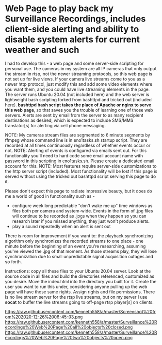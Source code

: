 # Web Page to play back my Surveillance Recordings, includes client-side alerting and ability to disable system alerts for current weather and such

I had to develop this - a web page and some server-side scripting for personal use.  The cameras in my system are all IP cameras that only output the stream in rtsp, not the newer streaming protocols, so this web page is not set up for live views.  If your camera live streams come to you as a newer http protocol, just modify this and add some video elements where you want them, and you could have live streaming elements in the page. The server runs Ubuntu 20.04 (not included here) and the web server is lightweight bash scripting forked from bashttpd and tricked out (included here). **bashttpd bash script takes the place of Apache or nginx to serve this web page**, so that saves you the trouble of learning one of those web servers.  Alerts are sent by email from the server to as many recipient destinations as desired, which is expected to include SMS/MMS translator[s] for alerting via cell phone messaging.

NOTE: My cameras stream files are segmented to 6 minute segments by ffmpeg whose command line is in eno1tasks.sh startup script.  They are recorded at all times continuously regardless of whether events occur or not.
NOTE: Alerting of events is configured via emails sent out.  For this functionality you'll need to hard code some email account name with password in this scripting in eno1tasks.sh.  Please create a dedicated email account for this.
NOTE: Most features require server-side customizations to the http server script (included).  Most functionality will be lost if this page is served without using the tricked out bashttpd script serving this page to do it.

Please don't expect this page to radiate impressive beauty, but it does do me a world of good in functionality such as -
  - configure week long predictable "don't wake me up" time windows as files both per camera and system-wide.  Events in the form of .jpg files will continue to be recorded as .jpgs when they happen so you can research later if you missed anything, they just won't produce alerts.
  - play a sound repeatedly when an alert is sent out

There is room for improvement if you want to: the playback synchronizing algorithm only synchronizes the recorded streams to one place - one minute before the beginning of an event you're researching, assuming you've viewed the .jpg of that moment.  As those streams play, they will lose synchronization due to small unpredictable signal acquisition outages and so forth.

Instructions: copy all these files to your Ubuntu 20.04 server.  Look at the source code in all files and build the directories referenced, customized as you desire.  Move the index.html into the directory you built for it.  Create the user you want to run this under, considering anyone pulling up the web page will have those same rights.  Assign rights and file permissions.  There is no live stream server for the rtsp live streams, but on my server I use **socat** to buffer the live streams going to off-page rtsp player[s] on clients.

https://raw.githubusercontent.com/kenneth558/a/master/Screenshot%20from%202020-12-26%2006-45-03.png
https://raw.githubusercontent.com/kenneth558/a/master/Surveillance%20Recordings%20Web%20Page%20all%20objects%20closed.png
https://raw.githubusercontent.com/kenneth558/a/master/Surveillance%20Recordings%20Web%20Page%20two%20objects%20open.png
